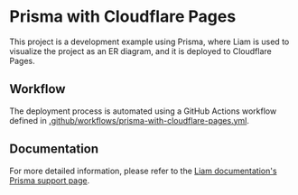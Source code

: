 # Prisma with Cloudflare Pages

This project is a development example using Prisma, where Liam is used to visualize the project as an ER diagram, and it is deployed to Cloudflare Pages.

## Workflow

The deployment process is automated using a GitHub Actions workflow defined in [.github/workflows/prisma-with-cloudflare-pages.yml](/.github/workflows/prisma-with-cloudflare-pages.yml).

## Documentation

For more detailed information, please refer to the [Liam documentation's Prisma support page](https://liambx.com/docs/parser/supported-formats/prisma).
